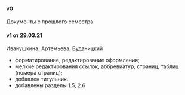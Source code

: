 #### v0 
Документы с прошлого семестра.
#### v1 от 29.03.21
Иванушкина, Артемьева, Буданицкий
* форматирование, редактирование оформления;
* мелкие редактирования ссылок, аббревиатур, страниц, таблиц (номера страниц);
* добавлен титульник.
* добавлены разделы 1.5, 2.6
